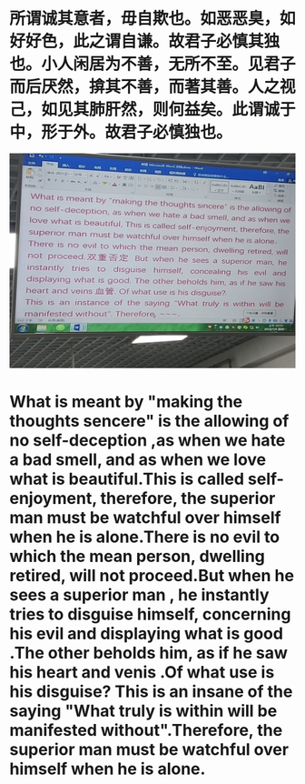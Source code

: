 # 所谓诚其意者，毋自欺也。如恶恶臭，如好好色，此之谓自谦。故君子必慎其独也。小人闲居为不善，无所不至。见君子而后厌然，揜其不善，而著其善。人之视己，如见其肺肝然，则何益矣。此谓诚于中，形于外。故君子必慎独也。

![](./IMG_20190708_105211.jpg)

# What is meant by "making the thoughts sencere" is the allowing of no self-deception ,as when we hate a bad smell, and as when we love what is beautiful.This is called self-enjoyment, therefore, the superior man must be watchful over himself when he is alone.There is no evil to which the mean person, dwelling retired, will not proceed.But when he sees a superior man , he instantly tries to disguise himself, concerning his evil and displaying what is good .The other beholds him, as if he saw his heart and venis .Of what use is his disguise? This is an insane of the saying "What truly is within will be manifested without".Therefore, the superior man must be watchful over himself when he is alone.
